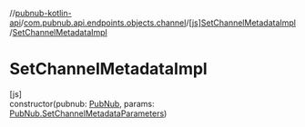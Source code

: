 //[pubnub-kotlin-api](../../../index.md)/[com.pubnub.api.endpoints.objects.channel](../index.md)/[[js]SetChannelMetadataImpl](index.md)/[SetChannelMetadataImpl](-set-channel-metadata-impl.md)

# SetChannelMetadataImpl

[js]\
constructor(pubnub: [PubNub](../../[root]/-pub-nub/index.md), params: [PubNub.SetChannelMetadataParameters](../../[root]/-pub-nub/-set-channel-metadata-parameters/index.md))
